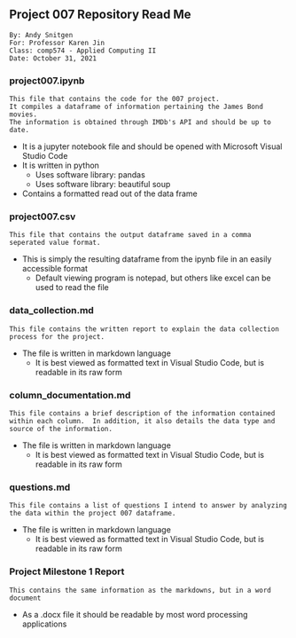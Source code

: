 ## Project 007 Repository Read Me
```
By: Andy Snitgen
For: Professor Karen Jin
Class: comp574 - Applied Computing II
Date: October 31, 2021
```

### project007.ipynb
```
This file that contains the code for the 007 project.
It compiles a dataframe of information pertaining the James Bond movies.
The information is obtained through IMDb's API and should be up to date.
```
* It is a jupyter notebook file and should be opened with Microsoft Visual Studio Code
* It is written in python
  * Uses software library: pandas
  * Uses software library: beautiful soup
* Contains a formatted read out of the data frame

### project007.csv
```
This file that contains the output dataframe saved in a comma seperated value format.
```
* This is simply the resulting dataframe from the ipynb file in an easily accessible format
  * Default viewing program is notepad, but others like excel can be used to read the file

### data_collection.md
```
This file contains the written report to explain the data collection process for the project.
```
* The file is written in markdown language
  * It is best viewed as formatted text in Visual Studio Code, but is readable in its raw form

### column_documentation.md
```
This file contains a brief description of the information contained within each column.  In addition, it also details the data type and source of the information.  
```
* The file is written in markdown language
  * It is best viewed as formatted text in Visual Studio Code, but is readable in its raw form

### questions.md
```
This file contains a list of questions I intend to answer by analyzing the data within the project 007 dataframe. 
```
* The file is written in markdown language
  * It is best viewed as formatted text in Visual Studio Code, but is readable in its raw form

### Project Milestone 1 Report
```
This contains the same information as the markdowns, but in a word document
```
* As a .docx file it should be readable by most word processing applications
  
